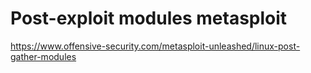 # Post-exploit modules metasploit

https://www.offensive-security.com/metasploit-unleashed/linux-post-gather-modules